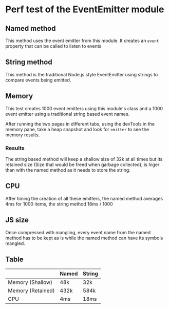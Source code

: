 # Perf test of the EventEmitter module

## Named method

This method uses the event emitter from this module. It creates an `event` property that can be called to listen to events

## String method

This method is the traditional Node.js style EventEmitter using strings to compare events being emitted.

## Memory

This test creates 1000 event emitters using this module's class and a 1000 event emitter using a traditional string based event names.

After running the two pages in different tabs, using the devTools in the memory pane, take a heap snapshot and look for `emitter` to see the memory results.

### Results

The string based method will keep a shallow size of 32k at all times but its retained size (Size that would be freed when garbage collected), is higer than with the named method as it needs to store the string.

## CPU

After timing the creation of all these emitters, the named method averages 4ms for 1000 items, the string method 18ms / 1000

## JS size

Once compressed with mangling, every event name from the named method has to be kept as is while the named method can have its symbols mangled.

## Table

|   |Named|String|
|---|---|---|
| Memory (Shallow)  | 48k  | 32k  |
| Memory (Retained)  | 432k  | 584k  |
| CPU  | 4ms  |  18ms |

